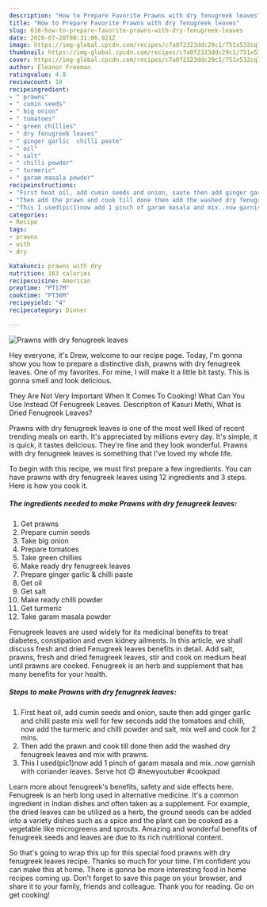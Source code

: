 ```yaml
---
description: "How to Prepare Favorite Prawns with dry fenugreek leaves"
title: "How to Prepare Favorite Prawns with dry fenugreek leaves"
slug: 616-how-to-prepare-favorite-prawns-with-dry-fenugreek-leaves
date: 2020-07-28T00:31:06.921Z
image: https://img-global.cpcdn.com/recipes/c7a0f2323ddc29c1/751x532cq70/prawns-with-dry-fenugreek-leaves-recipe-main-photo.jpg
thumbnail: https://img-global.cpcdn.com/recipes/c7a0f2323ddc29c1/751x532cq70/prawns-with-dry-fenugreek-leaves-recipe-main-photo.jpg
cover: https://img-global.cpcdn.com/recipes/c7a0f2323ddc29c1/751x532cq70/prawns-with-dry-fenugreek-leaves-recipe-main-photo.jpg
author: Eleanor Freeman
ratingvalue: 4.8
reviewcount: 10
recipeingredient:
- " prawns"
- " cumin seeds"
- " big onion"
- " tomatoes"
- " green chillies"
- " dry fenugreek leaves"
- " ginger garlic  chilli paste"
- " oil"
- " salt"
- " chilli powder"
- " turmeric"
- " garam masala powder"
recipeinstructions:
- "First heat oil, add cumin seeds and onion, saute then add ginger garlic and chilli paste mix well for few seconds add the tomatoes and chilli, now add the turmeric and chilli powder and salt, mix well and cook for 2 mins."
- "Then add the prawn and cook till done then add the washed dry fenugreek leaves and mix with prawns."
- "This I used(pic1)now add 1 pinch of garam masala and mix..now garnish with coriander leaves. Serve hot 😊 #newyoutuber #cookpad"
categories:
- Recipe
tags:
- prawns
- with
- dry

katakunci: prawns with dry 
nutrition: 163 calories
recipecuisine: American
preptime: "PT17M"
cooktime: "PT36M"
recipeyield: "4"
recipecategory: Dinner

---
```



![Prawns with dry fenugreek leaves](https://img-global.cpcdn.com/recipes/c7a0f2323ddc29c1/751x532cq70/prawns-with-dry-fenugreek-leaves-recipe-main-photo.jpg)

Hey everyone, it's Drew, welcome to our recipe page. Today, I'm gonna show you how to prepare a distinctive dish, prawns with dry fenugreek leaves. One of my favorites. For mine, I will make it a little bit tasty. This is gonna smell and look delicious.

They Are Not Very Important When It Comes To Cooking! What Can You Use Instead Of Fenugreek Leaves. Description of Kasuri Methi, What is Dried Fenugreek Leaves?

Prawns with dry fenugreek leaves is one of the most well liked of recent trending meals on earth. It's appreciated by millions every day. It's simple, it is quick, it tastes delicious. They're fine and they look wonderful. Prawns with dry fenugreek leaves is something that I've loved my whole life.


To begin with this recipe, we must first prepare a few ingredients. You can have prawns with dry fenugreek leaves using 12 ingredients and 3 steps. Here is how you cook it.

<!--inarticleads1-->

##### The ingredients needed to make Prawns with dry fenugreek leaves:

1. Get  prawns
1. Prepare  cumin seeds
1. Take  big onion
1. Prepare  tomatoes
1. Take  green chillies
1. Make ready  dry fenugreek leaves
1. Prepare  ginger garlic &amp; chilli paste
1. Get  oil
1. Get  salt
1. Make ready  chilli powder
1. Get  turmeric
1. Take  garam masala powder


Fenugreek leaves are used widely for its medicinal benefits to treat diabetes, constipation and even kidney ailments. In this article, we shall discuss fresh and dried Fenugreek leaves benefits in detail. Add salt, prawns, fresh and dried fenugreek leaves, stir and cook on medium heat until prawns are cooked. Fenugreek is an herb and supplement that has many benefits for your health. 

<!--inarticleads2-->

##### Steps to make Prawns with dry fenugreek leaves:

1. First heat oil, add cumin seeds and onion, saute then add ginger garlic and chilli paste mix well for few seconds add the tomatoes and chilli, now add the turmeric and chilli powder and salt, mix well and cook for 2 mins.
1. Then add the prawn and cook till done then add the washed dry fenugreek leaves and mix with prawns.
1. This I used(pic1)now add 1 pinch of garam masala and mix..now garnish with coriander leaves. Serve hot 😊 #newyoutuber #cookpad


Learn more about fenugreek&#39;s benefits, safety and side effects here. Fenugreek is an herb long used in alternative medicine. It&#39;s a common ingredient in Indian dishes and often taken as a supplement. For example, the dried leaves can be utilized as a herb, the ground seeds can be added into a variety dishes such as a spice and the plant can be cooked as a vegetable like microgreens and sprouts. Amazing and wonderful benefits of fenugreek seeds and leaves are due to its rich nutritional content. 

So that's going to wrap this up for this special food prawns with dry fenugreek leaves recipe. Thanks so much for your time. I'm confident you can make this at home. There is gonna be more interesting food in home recipes coming up. Don't forget to save this page on your browser, and share it to your family, friends and colleague. Thank you for reading. Go on get cooking!
